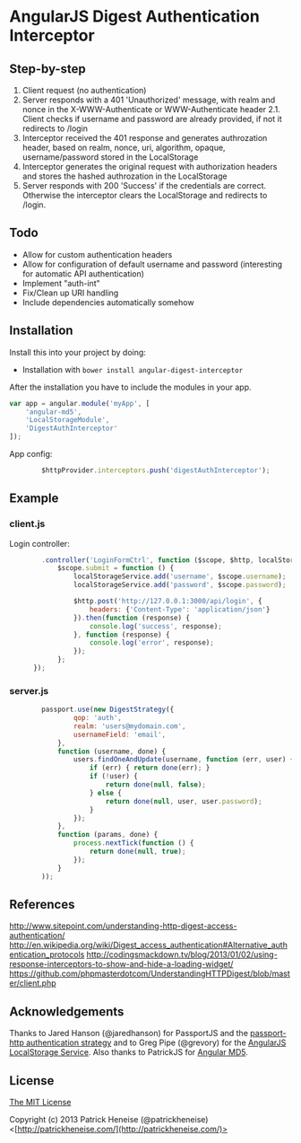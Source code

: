 AngularJS Digest Authentication Interceptor
===========================================

Step-by-step
------------
1. Client request (no authentication)
2. Server responds with a 401 'Unauthorized' message, with realm and nonce in the X-WWW-Authenticate or WWW-Authenticate header
2.1. Client checks if username and password are already provided, if not it redirects to /login
3. Interceptor received the 401 response and generates authrozation header, based on realm, nonce, uri, algorithm, opaque, username/password stored in the LocalStorage
4. Interceptor generates the original request with authorization headers and stores the hashed authrozation in the LocalStorage
5. Server responds with 200 'Success' if the credentials are correct. Otherwise the interceptor clears the LocalStorage and redirects to /login.


Todo
----
- Allow for custom authentication headers
- Allow for configuration of default username and password (interesting for automatic API authentication)
- Implement "auth-int"
- Fix/Clean up URI handling
- Include dependencies automatically somehow


Installation
------------
Install this into your project by doing:
- Installation with `bower install angular-digest-interceptor`

After the installation you have to include the modules in your app.
````javascript
var app = angular.module('myApp', [
	'angular-md5', 
	'LocalStorageModule', 
	'DigestAuthInterceptor'
]);
````


App config:
````javascript
		$httpProvider.interceptors.push('digestAuthInterceptor');
````


Example
-------
### client.js
Login controller:
````javascript
		.controller('LoginFormCtrl', function ($scope, $http, localStorageService) {
			$scope.submit = function () {
				localStorageService.add('username', $scope.username);
				localStorageService.add('password', $scope.password);

				$http.post('http://127.0.0.1:3000/api/login', {
					headers: {'Content-Type': 'application/json'}
				}).then(function (response) {
					console.log('success', response);
				}, function (response) {
					console.log('error', response);
				});
			};
	  });
````


### server.js
````javascript
		passport.use(new DigestStrategy({
				qop: 'auth',
				realm: 'users@mydomain.com',
				usernameField: 'email',
			},
			function (username, done) {
				users.findOneAndUpdate(username, function (err, user) {
					if (err) { return done(err); }
					if (!user) {
						return done(null, false);
					} else {
						return done(null, user, user.password);
					}
				});
			},
			function (params, done) {
				process.nextTick(function () {
					return done(null, true);
				});
			}
		));
````


References
----------
http://www.sitepoint.com/understanding-http-digest-access-authentication/
http://en.wikipedia.org/wiki/Digest_access_authentication#Alternative_authentication_protocols
http://codingsmackdown.tv/blog/2013/01/02/using-response-interceptors-to-show-and-hide-a-loading-widget/
https://github.com/phpmasterdotcom/UnderstandingHTTPDigest/blob/master/client.php


Acknowledgements
----------------
Thanks to Jared Hanson (@jaredhanson) for PassportJS and the [passport-http authentication strategy](https://github.com/jaredhanson/passport-http) and to Greg Pipe (@grevory) for the [AngularJS LocalStorage Service](https://github.com/grevory/angular-local-storage). Also thanks to PatrickJS for [Angular MD5](https://github.com/gdi2290/angular-md5).


License
-------
[The MIT License](http://opensource.org/licenses/MIT)

Copyright (c) 2013 Patrick Heneise (@patrickheneise) <[http://patrickheneise.com/](http://patrickheneise.com/)>